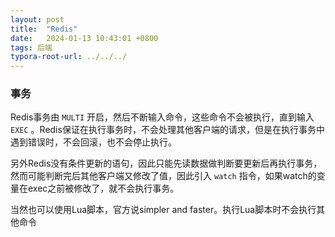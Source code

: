 ```yaml
---
layout: post
title:  "Redis"
date:   2024-01-13 10:43:01 +0800
tags: 后端
typora-root-url: ../../../
---
```




### 事务

Redis事务由 ```MULTI``` 开启，然后不断输入命令，这些命令不会被执行，直到输入 ```EXEC``` 。Redis保证在执行事务时，不会处理其他客户端的请求，但是在执行事务中遇到错误时，不会回滚，也不会停止执行。

另外Redis没有条件更新的语句，因此只能先读数据做判断要更新后再执行事务，然而可能判断完后其他客户端又修改了值，因此引入 ```watch``` 指令，如果watch的变量在exec之前被修改了，就不会执行事务。

当然也可以使用Lua脚本，官方说simpler and faster。执行Lua脚本时不会执行其他命令